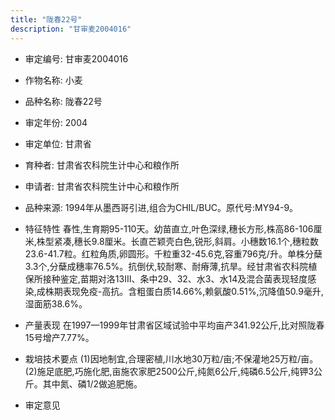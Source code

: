 ```yaml
---
title: "陇春22号"
description: "甘审麦2004016"
---
```

* 审定编号:  甘审麦2004016

*  作物名称:  小麦

*  品种名称:  陇春22号

*  审定年份:  2004

*  审定单位:  甘肃省

* 育种者:  甘肃省农科院生计中心和粮作所

*  申请者:  甘肃省农科院生计中心和粮作所

*  品种来源:  1994年从墨西哥引进,组合为CHIL/BUC。原代号:MY94-9。

*  特征特性
春性,生育期95-110天。幼苗直立,叶色深绿,穗长方形,株高86-106厘米,株型紧凑,穗长9.8厘米。长直芒颖壳白色,锐形,斜肩。小穗数16.1个,穗粒数23.6-41.7粒。红粒角质,卵圆形。千粒重32-45.6克,容重796克/升。单株分蘖3.3个,分蘖成穗率76.5%。抗倒伏,较耐寒、耐瘠薄,抗旱。经甘肃省农科院植保所接种鉴定,苗期对洛13Ⅲ、条中29、32、水3、水14及混合菌表现轻度感染,成株期表现免疫-高抗。含粗蛋白质14.66%,赖氨酸0.51%,沉降值50.9毫升,湿面筋38.6%。

*  产量表现
在1997—1999年甘肃省区域试验中平均亩产341.92公斤,比对照陇春15号增产7.77%。

*  栽培技术要点
(1)因地制宜,合理密植,川水地30万粒/亩;不保灌地25万粒/亩。(2)施足底肥,巧施化肥,亩施农家肥2500公斤,纯氮6公斤,纯磷6.5公斤,纯钾3公斤。其中氮、磷1/2做追肥施。

*  审定意见

